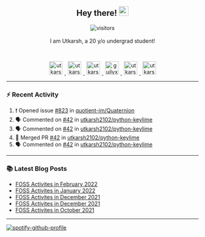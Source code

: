 <h2 align="center">
  <b>Hey there!</b> <img src="https://media.giphy.com/media/hvRJCLFzcasrR4ia7z/giphy.gif" width="25px">
</h2>

<p align="center">
  <img src="https://visitor-badge.glitch.me/badge?page_id=utkarsh2102" alt="visitors">
  <br/>
  <br/>
  I am Utkarsh, a 20 y/o undergrad student!
</p>

<br/>
<p align="center">
<a href="https://nm.debian.org/person/utkarsh/">
  <img alt="utkarsh2102 | Debian" width="35px" src="https://www.flaticon.com/svg/static/icons/svg/226/226772.svg" hspace="5"/>
</a>
<a href="https://twitter.com/utkarsh2102">
  <img alt="utkarsh2102 | Twitter" width="35px" src="https://image.flaticon.com/icons/svg/2111/2111703.svg" hspace="5"/>
</a>
<a href="mailto:utkarsh@debian.org">
  <img alt="utkarsh2102 | Mail" width="35px" src="https://www.flaticon.com/svg/static/icons/svg/893/893315.svg" hspace="5"/>
</a>
<a href="https://open.spotify.com/user/wr6c7rh4fwc5fvibnwrwwzlrn">
  <img alt="guilyx's Spotify" width="35px" src="https://image.flaticon.com/icons/svg/2111/2111627.svg" hspace="5"/>
</a>
<a href="https://www.linkedin.com/in/utkarsh2102"><img alt="utkarsh2102 | LinkedIn" width="35px" src="https://image.flaticon.com/icons/svg/2111/2111465.svg" hspace="5"/>
</a>
<a href="https://www.instagram.com/utkarsh2102">
  <img alt="utkarsh2102 | Instagram" width="35px" src="https://image.flaticon.com/icons/svg/2111/2111421.svg" hspace="5"/>
</a>
</p>

---

### :zap: Recent Activity

<!--START_SECTION:activity-->
1. ❗️ Opened issue [#823](https://github.com/quotient-im/Quaternion/issues/823) in [quotient-im/Quaternion](https://github.com/quotient-im/Quaternion)
2. 🗣 Commented on [#42](https://github.com/utkarsh2102/python-keylime/issues/42) in [utkarsh2102/python-keylime](https://github.com/utkarsh2102/python-keylime)
3. 🗣 Commented on [#42](https://github.com/utkarsh2102/python-keylime/issues/42) in [utkarsh2102/python-keylime](https://github.com/utkarsh2102/python-keylime)
4. 🎉 Merged PR [#42](https://github.com/utkarsh2102/python-keylime/pull/42) in [utkarsh2102/python-keylime](https://github.com/utkarsh2102/python-keylime)
5. 🗣 Commented on [#42](https://github.com/utkarsh2102/python-keylime/issues/42) in [utkarsh2102/python-keylime](https://github.com/utkarsh2102/python-keylime)
<!--END_SECTION:activity-->

---

### :books: Latest Blog Posts

<!-- BLOG-POST-LIST:START -->
- [FOSS Activites in February 2022](https://utkarsh2102.com/posts/foss-in-feb-22/)
- [FOSS Activites in January 2022](https://utkarsh2102.com/posts/foss-in-jan-22/)
- [FOSS Activites in December 2021](https://utkarsh2102.com/posts/foss-in-dec-21/)
- [FOSS Activites in December 2021](https://utkarsh2102.com/posts/foss-in-nov-21/)
- [FOSS Activites in October 2021](https://utkarsh2102.com/posts/foss-in-oct-21/)
<!-- BLOG-POST-LIST:END -->

---

[![spotify-github-profile](https://spotify-github-profile.vercel.app/api/view?uid=wr6c7rh4fwc5fvibnwrwwzlrn&cover_image=true)](https://spotify-github-profile.vercel.app/api/view?uid=wr6c7rh4fwc5fvibnwrwwzlrn&redirect=true)
